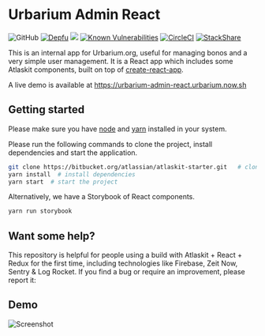 # Urbarium Admin React

![GitHub](https://img.shields.io/github/license/Urbarium/urbarium-admin-react.svg)
[![Depfu](https://badges.depfu.com/badges/162bf61e2b9550630153a8111d486b27/count.svg)](https://depfu.com/github/Urbarium/urbarium-admin-react?project_id=8338)
<a href="https://codeclimate.com/github/Urbarium/urbarium-admin-react/maintainability"><img src="https://api.codeclimate.com/v1/badges/a2dac334a6039df7d287/maintainability" /></a>
[![Known Vulnerabilities](https://snyk.io/test/github/Urbarium/urbarium-admin-react/badge.svg)](https://snyk.io/test/github/Urbarium/urbarium-admin-react)
[![CircleCI](https://circleci.com/gh/Urbarium/urbarium-admin-react.svg?style=shield)](https://circleci.com/gh/Urbarium/urbarium-admin-react)
[![StackShare](http://img.shields.io/badge/tech-stack-0690fa.svg?style=flat)](https://stackshare.io/emmamm05/urbarium)

This is an internal app for Urbarium.org, useful for managing bonos and a very simple user management. It is a React app which includes some Atlaskit components, built on top of [create-react-app](https://github.com/facebookincubator/create-react-app).

A live demo is available at https://urbarium-admin-react.urbarium.now.sh

## Getting started

Please make sure you have [node](https://nodejs.org/en/download/) and [yarn](https://yarnpkg.com/en/docs/install) installed in your system.

Please run the following commands to clone the project, install dependencies and start the application.

```bash
git clone https://bitbucket.org/atlassian/atlaskit-starter.git   # clone the project
yarn install  # install dependencies
yarn start  # start the project
```

Alternatively, we have a Storybook of React components. 

```bash
yarn run storybook
```

## Want some help?

This repository is helpful for people using a build with Atlaskit + React + Redux for the first time, including technologies like Firebase, Zeit Now, Sentry & Log Rocket. If you find a bug or require an improvement, please report it:

## Demo

![Screenshot](https://s3.gifyu.com/images/ezgif.com-crop-18e6ede318837df77.gif)
